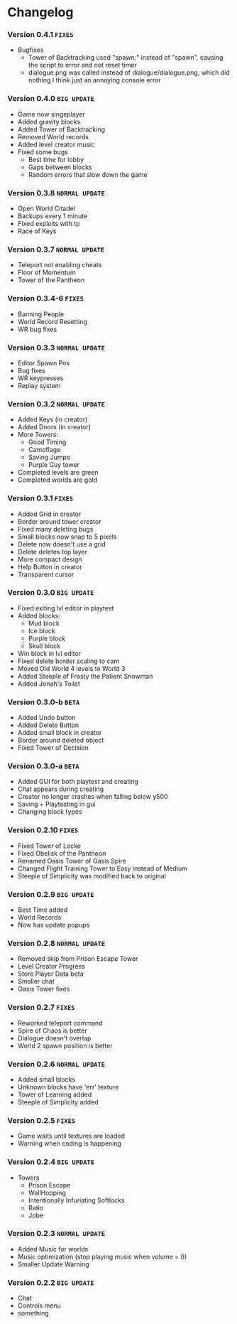 # Changelog
### Version 0.4.1 `FIXES`
- Bugfixes
  - Tower of Backtracking used "spawn:" instead of "spawn", causing the script to error and not reset timer
  - dialogue.png was called instead of dialogue/dialogue.png, which did nothing I think just an annoying console error
### Version 0.4.0 `BIG UPDATE`
- Game now singeplayer
- Added gravity blocks
- Added Tower of Backtracking
- Removed World records
- Added level creator music
- Fixed some bugs
  - Best time for lobby
  - Gaps between blocks
  - Random errors that slow down the game
### Version 0.3.8 `NORMAL UPDATE`
- Open World Citadel
- Backups every 1 minute
- Fixed exploits with tp
- Race of Keys
### Version 0.3.7 `NORMAL UPDATE`
- Teleport not enabling cheats
- Floor of Momentum
- Tower of the Pantheon
### Version 0.3.4-6 `FIXES`
- Banning People
- World Record Resetting
- WR bug fixes
### Version 0.3.3 `NORMAL UPDATE`
- Editor Spawn Pos
- Bug fixes
- WR keypresses
- Replay system
### Version 0.3.2 `NORMAL UPDATE`
- Added Keys (in creator)
- Added Doors (in creator)
- More Towers:
  - Good Timing
  - Camoflage
  - Saving Jumps
  - Purple Guy tower
- Completed levels are green
- Completed worlds are gold
### Version 0.3.1 `FIXES`
- Added Grid in creator
- Border around tower creator
- Fixed many deleting bugs
- Small blocks now snap to 5 pixels
- Delete now doesn't use a grid
- Delete deletes top layer
- More compact design
- Help Button in creator
- Transparent cursor
### Version 0.3.0 `BIG UPDATE`
- Fixed exiting lvl editor in playtest
- Added blocks:
  - Mud block
  - Ice block
  - Purple block
  - Skull block
- Win block in lvl editor
- Fixed delete border scaling to cam
- Moved Old World 4 levels to World 3
- Added Steeple of Frosty the Patient Snowman
- Added Jonah's Toilet
### Version 0.3.0-b `BETA`
- Added Undo button
- Added Delete Button
- Added small block in creator
- Border around deleted object
- Fixed Tower of Decision
### Version 0.3.0-a `BETA`
- Added GUI for both playtest and creating
- Chat appears during creating
- Creator no longer crashes when falling below y500
- Saving + Playtesting in gui
- Changing block types
### Version 0.2.10 `FIXES`
- Fixed Tower of Locke
- Fixed Obelisk of the Pantheon
- Renamed Oasis Tower of Oasis Spire
- Changed Flight Training Tower to Easy instead of Medium
- Steeple of Simplicity was modified back to original
### Version 0.2.9 `BIG UPDATE`
- Best Time added
- World Records
- Now has update popups
### Version 0.2.8 `NORMAL UPDATE`
- Removed skip from Prison Escape Tower
- Level Creator Progress
- Store Player Data beta
- Smaller chat
- Oasis Tower fixes
### Version 0.2.7 `FIXES`
- Reworked teleport command
- Spire of Chaos is better
- Dialogue doesn't overlap
- World 2 spawn position is better
### Version 0.2.6 `NORMAL UPDATE`
- Added small blocks
- Unknown blocks have 'err' texture
- Tower of Learning added
- Steeple of Simplicity added
### Version 0.2.5 `FIXES`
- Game waits until textures are loaded
- Warning when coding is happening
### Version 0.2.4 `BIG UPDATE`
- Towers
  - Prison Escape
  - WallHopping
  - Intentionally Infuriating Softlocks
  - Ratio
  - Jobe
### Version 0.2.3 `NORMAL UPDATE`
- Added Music for worlds
- Music optimization (stop playing music when volume = 0)
- Smaller Update Warning
### Version 0.2.2 `BIG UPDATE`
- Chat
- Controls menu
- something